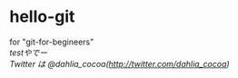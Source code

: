 # hello-git
for "git-for-begineers"  
*testやでー*  
*Twitter は @dahlia_cocoa(http://twitter.com/dahlia_cocoa)*
